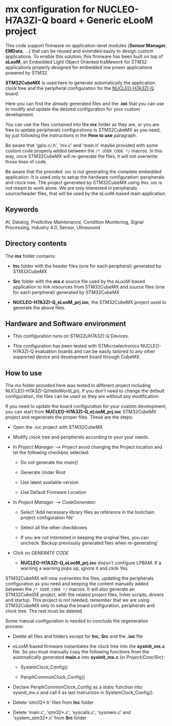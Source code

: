 # __mx configuration for NUCLEO-H7A3ZI-Q board + Generic eLooM project__

This code support firmware on application-level modules (**Sensor Manager**, **EMData**, …) that can be reused and extended easily to design custom applications.
To enable this solution, this firmware has been built on top of **eLooM**, an Embedded Light Object Oriented fraMework for STM32 applications properly designed for embedded low power applications powered by STM32.

**STM32CubeMX** is used here to generate automatically the application clock tree and the peripheral configuration for the [NUCLEO-H7A3ZI-Q](https://www.st.com/en/evaluation-tools/nucleo-h7a3zi-q.html) board.

Here you can find the already generated files and the **.ioc** that you can use to modify and update the desired configuration for your custom development.

You can use the files contained into the **mx** folder as they are, or you are free to update peripherals configurations in STM32CubeMX as you need, by just following the instructions in the **How to use** paragraph.

Be aware that 'gpio.c/.h', 'mx.c' and 'main.h' maybe provided with some custom code properly added between the `/* USER_CODE */` macros.
In this way, once STM32CubeMX will re-generate the files, it will not overwrite those lines of code.

Be aware that the provided .ioc is not generating the complete embedded application. It is used only to setup the hardware configuration: peripherals and clock tree. The project generated by STM32CubeMX using this .ioc is not meant to work alone. We are only interested in peripherals source/header files, that will be used by the eLooM-based main application.


## __Keywords__

AI, Datalog, Predictive Maintenance, Condition Monitoring, Signal Processing, Industry 4.0, Sensor, Ultrasound


## __Directory contents__

The **mx** folder contains:
 
 - **Inc** folder with the header files (one for each peripheral) generated by STM32CubeMX
 
 - **Src** folder with the **mx.c** source file used by the eLooM-based application to link resources from STM32CubeMX and source files (one for each peripheral) generated by STM32CubeMX
 
 - **NUCLEO-H7A3ZI-Q_eLooM_prj.ioc**, the STM32CubeMX project used to generate the above files.


## __Hardware and Software environment__

- This configuration runs on STM32UH7A3ZI-Q Devices.

- This configuration has been tested with STMicroelectronics NUCLEO-H7A3ZI-Q evaluation boards and can be easily tailored to any other supported device and development board through CubeMX.


## __How to use__

The mx folder provided here was tested in different project including NUCLEO-H7A3ZI-Q/HelloWorld_prj. If you don't need to change the default configuration, the files can be used as they are without any modification.

If you need to update the board configuration for your custom development, you can start from **NUCLEO-H7A3ZI-Q_eLooM_prj.ioc** STM32CubeMX project and regenerate the proper files. These are the steps:

- Open the .ioc project with STM32CubeMX

- Modify clock tree and peripherals according to your your needs.

- In _Project Manager --> Project_ avoid changing the Project location and let the following checkbox selected:

  - Do not generate the _main()_

  - Generate Under Root

  - Use latest available version

  - Use Default Firmware Location

- In _Project Manager --> CodeGenerator_:

  - Select 'Add necessary library files as reference in the toolchain project configuration file'

  - Select all the other checkboxes

  - If you are not interested in keeping the original files, you can uncheck 'Backup previously generated files when re-generating'

- Click on _GENERATE CODE_

  - **NUCLEO-H7A3ZI-Q_eLooM_prj.ioc** doesn't configure LPBAM. If a warning a warning pops up, ignore it and click Yes.

STM32CubeMX will now overwrites the files, updating the peripherals configuration as you need and keeping the content manually added between the `/* USER_CODE */` macros.
It will also generate an STM32CubeIDE project, with the related project files, linker scripts, drivers and startup. This project is not needed, remember that we are using STM32CubeMX only to setup the board configuration, peripherals and clock tree. The rest must be deleted.

Some manual configuration is needed to conclude the regeneration process:

- Delete all files and folders except for **Inc**, **Src** and the **.ioc** file

- eLooM-based firmware instantiates the clock tree into the **sysinit_mx.c** file. So you must manually copy the following functions from the automatically generated **main.c** into **sysinit_mx.c** (in _Project/Core/Src_):

  - SystemClock_Config()

  - PeriphCommonClock_Config()

- Declare PeriphCommonClock_Config as a static function into sysinit_mx.c and call it as last instruction in SystemClock_Config().

- Delete 'stm32*.h' files from **Inc** folder

- Delete 'main.c', 'stm32*.c', 'syscalls.c', 'sysmem.c' and 'system_stm32*.c' from **Src** folder

